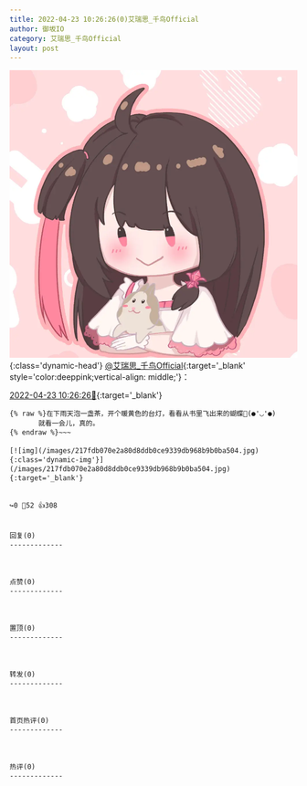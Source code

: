 ```yaml
---
title: 2022-04-23 10:26:26(0)艾瑞思_千鸟Official
author: 御坂IO
category: 艾瑞思_千鸟Official
layout: post
---
```


![img](/images/7e08840c56f251de28bdf766b647bd5fe9a5d50a.jpg){:class='dynamic-head'}
[@艾瑞思_千鸟Official](https://space.bilibili.com/1090010845/dynamic){:target='_blank' style='color:deeppink;vertical-align: middle;'}：

[2022-04-23 10:26:26🔗](https://t.bilibili.com/652158082043871232){:target='_blank'}

~~~
{% raw %}在下雨天泡一盏茶，开个暖黄色的台灯，看看从书里飞出来的蝴蝶🦋(●'◡'●)
       就看一会儿，真的。
{% endraw %}~~~

[![img](/images/217fdb070e2a80d8ddb0ce9339db968b9b0ba504.jpg){:class='dynamic-img'}](/images/217fdb070e2a80d8ddb0ce9339db968b9b0ba504.jpg){:target='_blank'}


↪️0 💬52 👍308


回复(0)
-------------



点赞(0)
-------------



置顶(0)
-------------



转发(0)
-------------



首页热评(0)
-------------



热评(0)
-------------



